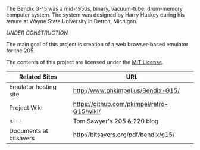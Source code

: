 The Bendix G-15 was a mid-1950s, binary, vacuum-tube, drum-memory computer system. The system was designed by Harry Huskey during his tenure at Wayne State University in Detroit, Michigan.

_UNDER CONSTRUCTION_

The main goal of this project is creation of a web browser-based emulator for the 205.

The contents of this project are licensed under the [MIT License](http://www.opensource.org/licenses/mit-license.php).

| Related Sites | URL |
| ------------- | ----- |
| Emulator hosting site | http://www.phkimpel.us/Bendix-G15/ |
| Project Wiki | https://github.com/pkimpel/retro-G15/wiki/ |
<!-- | Tom Sawyer's 205 & 220 blog | http://datatron.blogspot.com/ | -->
| Documents at bitsavers | http://bitsavers.org/pdf/bendix/g15/ |
